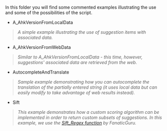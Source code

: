 In this folder you will find some commented examples illustrating the use and some of the possibilities of the script.
- A_AhkVersionFromLocalData
> *A simple example illustrating the use of suggestion items with associated data.*
- A_AhkVersionFromWebData
> *Similar to A_AhkVersionFromLocalData - this time, however, suggestions' associated data are retrieved from the web.*
- AutocompleteAndTranslate
> *Sample example demonstrating how you can autocomplete the translation of the partially entered string (it uses local data but can easily modify to take advantage of web results instead).*
- Sift
> *This example demonstrates how a custom scoring algorithm can be implemented in order to return custom subsets of suggestions. In this example, we use the [Sift_Regex function](https://www.autohotkey.com/boards/viewtopic.php?t=7302) by FanaticGuru.*